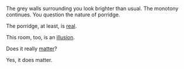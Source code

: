 The grey walls surrounding you look brighter than usual. The monotony continues. You question the nature of porridge.

The porridge, at least, is [real](realporridge/porridge.md).

This room, too, is an [illusion](fakeporridge/descartes.md).

Does it really [matter](justporridge/suchness.md)?

Yes, it does matter.